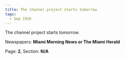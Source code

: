 ```yaml
---  
title: The channel project starts tomorrow  
tags:  
  - Sep 1926  
---  
```

  
The channel project starts tomorrow.  
  
Newspapers: **Miami Morning News or The Miami Herald**  
  
Page: **2**, Section: **N/A** 
